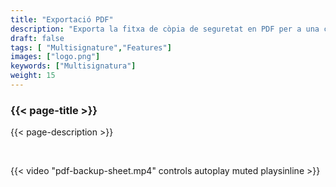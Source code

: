 ```yaml
---
title: "Exportació PDF"
description: "Exporta la fitxa de còpia de seguretat en PDF per a una cartera MultiSig"
draft: false
tags: [ "Multisignature","Features"]
images: ["logo.png"]
keywords: ["Multisignatura"]
weight: 15
---
```


### {{< page-title >}} 
{{< page-description >}} 

<br>


{{< video "pdf-backup-sheet.mp4" controls  autoplay muted playsinline >}}
